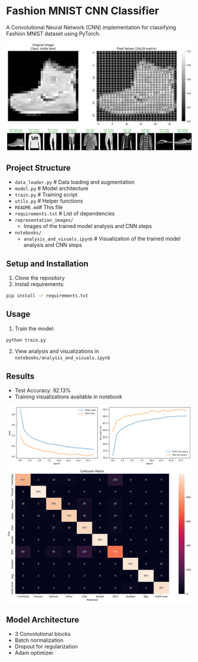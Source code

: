 # Fashion MNIST CNN Classifier

A Convolutional Neural Network (CNN) implementation for classifying Fashion MNIST dataset using PyTorch.

<div align="center">
  <img src="representation_images/image_vs_pixels.png" width="600" alt="Image vs Pixels Visualization"/>
  <img src="representation_images/model_predictions_example.png" width="800" alt="Model Predictions Example"/>
</div>


## Project Structure
* `data_loader.py` # Data loading and augmentation
* `model.py` # Model architecture
* `train.py` # Training script
* `utils.py` # Helper functions
* `README.md`# This file
* `requirements.txt` # List of dependencies
* `representation_images/`
    * Images of the trained model analysis and CNN steps
* `notebooks/`
    * `analysis_and_visuals.ipynb` # Visualization of the trained model analysis and CNN steps

## Setup and Installation
1. Clone the repository
2. Install requirements:
``` bash
pip install -r requirements.txt
```
## Usage
1. Train the model:
``` bash
python train.py
```

2. View analysis and visualizations in `notebooks/analysis_and_visuals.ipynb`

## Results
- Test Accuracy: 92.13%
- Training visualizations available in notebook

<div align="center">
  <img src="training_history.png" width="600" alt="Training Loss and Accuracy"/>
  <img src="representation_images/confusion_matrix.png" width="600" alt="Confusion Matrix"/>
</div>

## Model Architecture
- 3 Convolutional blocks
- Batch normalization
- Dropout for regularization
- Adam optimizer
